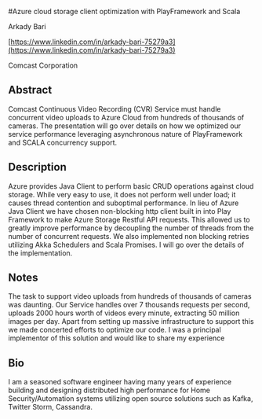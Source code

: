 #Azure cloud storage client optimization with PlayFramework and Scala 

Arkady Bari

[https://www.linkedin.com/in/arkady-bari-75279a3](https://www.linkedin.com/in/arkady-bari-75279a3)

Comcast Corporation

## Abstract

Comcast Continuous Video Recording (CVR) Service must handle concurrent video uploads to Azure Cloud from hundreds of thousands of cameras. The presentation will go over details on how we optimized our service performance leveraging asynchronous nature of PlayFramework and SCALA concurrency support.

## Description

Azure provides Java Client to perform basic CRUD operations against cloud storage. While very easy to use, it does not perform well under load; it causes thread contention and suboptimal performance. In lieu of Azure Java Client we have chosen non-blocking http client built in into Play Framework to make Azure Storage Restful API requests. This allowed us to greatly improve performance by decoupling the number of threads from the number of concurrent requests. We also implemented non blocking retries utilizing Akka Schedulers and Scala Promises. I will go over the details of the implementation.  

## Notes

The task to support video uploads from hundreds of thousands of cameras was daunting. Our Service handles over 7 thousands requests per second, uploads 2000 hours worth of videos every minute, extracting  50 million images per day. Apart from setting up massive infrastructure to support this we made concerted efforts to optimize our code. I was a principal implementor of this solution and would like to share my experience

## Bio
  
I am a seasoned software engineer having many years of experience building and designing distributed high performance for Home Security/Automation systems utilizing open source solutions such as Kafka, Twitter Storm, Cassandra.